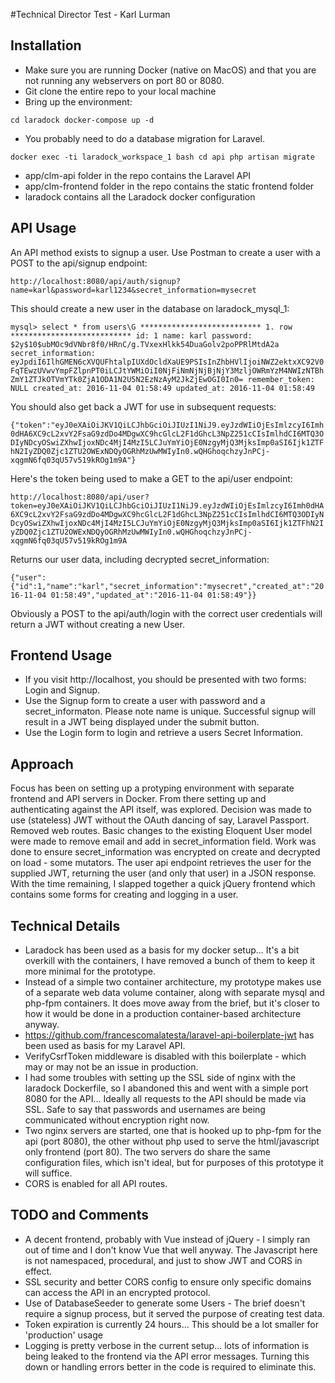 #Technical Director Test - Karl Lurman

## Installation

- Make sure you are running Docker (native on MacOS) and that you are not running any webservers on port 80 or 8080.
- Git clone the entire repo to your local machine
- Bring up the environment:

``cd laradock
docker-compose up -d``

- You probably need to do a database migration for Laravel.

``docker exec -ti laradock_workspace_1 bash
cd api
php artisan migrate``

- app/clm-api folder in the repo contains the Laravel API
- app/clm-frontend folder in the repo contains the static frontend folder
- laradock contains all the Laradock docker configuration

## API Usage

An API method exists to signup a user. Use Postman to create a user with a POST to the api/signup endpoint:

``http://localhost:8080/api/auth/signup?name=karl&password=karl1234&secret_information=mysecret``

This should create a new user in the database on laradock_mysql_1:

``mysql> select * from users\G
*************************** 1. row ***************************
                id: 1
              name: karl
          password: $2y$10$ubMOc9dVNbr8f0/HRnC/g.TVxexHlkk54DuaGolv2poPPRlMtdA2a
secret_information: eyJpdiI6IlhGMEN6cXVQUFhtalpIUXdOcldXaUE9PSIsInZhbHVlIjoiNWZ2ektxXC92V0FqTEwzUVwvYmpFZlpnPT0iLCJtYWMiOiI0NjFiNmNjNjBjNjY3MzljOWRmYzM4NWIzNTBhZmY1ZTJkOTVmYTk0ZjA1ODA1N2U5N2EzNzAyM2JkZjEwOGI0In0=
    remember_token: NULL
        created_at: 2016-11-04 01:58:49
        updated_at: 2016-11-04 01:58:49``

You should also get back a JWT for use in subsequent requests:

``{"token":"eyJ0eXAiOiJKV1QiLCJhbGciOiJIUzI1NiJ9.eyJzdWIiOjEsImlzcyI6Imh0dHA6XC9cL2xvY2FsaG9zdDo4MDgwXC9hcGlcL2F1dGhcL3NpZ251cCIsImlhdCI6MTQ3ODIyNDcyOSwiZXhwIjoxNDc4MjI4MzI5LCJuYmYiOjE0NzgyMjQ3MjksImp0aSI6Ijk1ZTFhN2IyZDQ0Zjc1ZTU2OWExNDQyOGRhMzUwMWIyIn0.wQHGhoqchzyJnPCj-xqgmN6fq03qU57v519kROg1m9A"}``

Here's the token being used to make a GET to the api/user endpoint:

``http://localhost:8080/api/user?token=eyJ0eXAiOiJKV1QiLCJhbGciOiJIUzI1NiJ9.eyJzdWIiOjEsImlzcyI6Imh0dHA6XC9cL2xvY2FsaG9zdDo4MDgwXC9hcGlcL2F1dGhcL3NpZ251cCIsImlhdCI6MTQ3ODIyNDcyOSwiZXhwIjoxNDc4MjI4MzI5LCJuYmYiOjE0NzgyMjQ3MjksImp0aSI6Ijk1ZTFhN2IyZDQ0Zjc1ZTU2OWExNDQyOGRhMzUwMWIyIn0.wQHGhoqchzyJnPCj-xqgmN6fq03qU57v519kROg1m9A``

Returns our user data, including decrypted secret_information:

``{"user":{"id":1,"name":"karl","secret_information":"mysecret","created_at":"2016-11-04 01:58:49","updated_at":"2016-11-04 01:58:49"}}``

Obviously a POST to the api/auth/login with the correct user credentials will return a JWT without creating a new User.

## Frontend Usage

- If you visit http://localhost, you should be presented with two forms: Login and Signup.
- Use the Signup form to create a user with password and a secret_informaton. Please note name is unique. Successful signup will result in a JWT being displayed under the submit button.
- Use the Login form to login and retrieve a users Secret Information.

## Approach

Focus has been on setting up a protyping environment with separate frontend and API servers in Docker. From there setting up and authenticating against the API itself, was explored. Decision was made to use (stateless) JWT without the OAuth  dancing of say, Laravel Passport. Removed web routes. Basic changes to the existing Eloquent User model were made to remove email and add in secret_information field. Work was done to ensure secret_information was encrypted on create and decrypted on load - some mutators. The user api endpoint retrieves the user for the supplied JWT, returning the user (and only that user) in a JSON response. With the time remaining, I slapped together a quick jQuery frontend which contains some forms for creating and logging in a user.

## Technical Details

- Laradock has been used as a basis for my docker setup... It's a bit overkill with the containers, I have removed a bunch of them to keep it more minimal for the prototype. 
- Instead of a simple two container architecture, my prototype makes use of a separate web data volume container, along with separate mysql and php-fpm containers. It does move away from the brief, but it's closer to how it would be done in a production container-based architecture anyway.
- https://github.com/francescomalatesta/laravel-api-boilerplate-jwt has been used as basis for my Laravel API.
- VerifyCsrfToken middleware is disabled with this boilerplate - which may or may not be an issue in production.
- I had some troubles with setting up the SSL side of nginx with the laradock Dockerfile, so I abandoned this and went with a simple port 8080 for the API... Ideally all requests to the API should be made via SSL. Safe to say that passwords and usernames are being communicated without encryption right now.
- Two nginx servers are started, one that is hooked up to php-fpm for the api (port 8080), the other without php used to serve the html/javascript only frontend (port 80). The two servers do share the same configuration files, which isn't ideal, but for purposes of this prototype it will suffice.
- CORS is enabled for all API routes.

## TODO and Comments

- A decent frontend, probably with Vue instead of jQuery - I simply ran out of time and I don't know Vue that well anyway. 
The Javascript here is not namespaced, procedural, and just to show JWT and CORS in effect.
- SSL security and better CORS config to ensure only specific domains can access the API in an encrypted protocol.
- Use of DatabaseSeeder to generate some Users - The brief doesn't require a signup process, but it served the purpose
of creating test data.
- Token expiration is currently 24 hours... This should be a lot smaller for 'production' usage
- Logging is pretty verbose in the current setup... lots of information is being leaked to the frontend via the API error
messages. Turning this down or handling errors better in the code is required to eliminate this.
